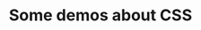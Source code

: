 ---
title: "Some demos about CSS"
excerpt: "看书以及练习过程中写过的一些关于CSS的小demo，大部分来自于百度2016IFE的练习"
share: true
---